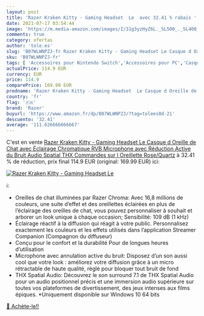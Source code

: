 ```yaml
---
layout: post
title: 'Razer Kraken Kitty - Gaming Headset  Le  avec 32.41 % rabais '
date: 2021-07-17 03:54:44
image: 'https://m.media-amazon.com/images/I/31g3yzHyZ6L._SL500_._SL400_.jpg'
comments: true
category: ofertas
author: 'tole.es'
slug: 'B07WLWNPZJ-fr Razer Kraken Kitty - Gaming Headset Le Casque d Oreille de...'
sku: 'B07WLWNPZJ-fr'
tags: [ 'Accessoires pour Nintendo Switch','Accessoires pour PC','Casques gaming pour PC','Jeux vidéo','Nintendo Switch:  Consoles, jeux et accessoires','PC: Jeux et accessoires','PlayStation 4: Consoles, jeux et accessoires','Xbox One:  Consoles, jeux et accessoires','razer', ]
actualPrice: 114.9 EUR
currency: EUR
price: 114.9
comparePrice: 169.99 EUR
prodname: 'Razer Kraken Kitty - Gaming Headset  Le Casque d Oreille de Chat avec Éclairage Chromatique RVB  Microphone avec Réduction Active du Bruit  Audio Spatial THX  Commandes sur l Oreillette  Rose/Quartz'
country: 'fr'
flag: '🇫🇷'
brand: 'Razer'
buyurl: 'https://www.amazon.fr/dp/B07WLWNPZJ/?tag=tolees0d-21'
descuento: '32.41'
average: '111.626666666667'
---
```


C'est en vente [Razer Kraken Kitty - Gaming Headset  Le Casque d Oreille de Chat avec Éclairage Chromatique RVB  Microphone avec Réduction Active du Bruit  Audio Spatial THX  Commandes sur l Oreillette  Rose/Quartz](https://www.amazon.fr/dp/B07WLWNPZJ/?tag=tolees0d-21)  à  32.41 % de réduction, prix final  114.9 EUR (original: 169.99 EUR) ici:

[![Razer Kraken Kitty - Gaming Headset  Le ](https://m.media-amazon.com/images/I/31g3yzHyZ6L._SL500_._SL400_.jpg)](https://www.amazon.fr/dp/B07WLWNPZJ/?tag=tolees0d-21)

ℹ️:

- Oreilles de chat illuminées par Razer Chroma: Avec 16,8 millions de couleurs, une suite d’effet et des oreillettes éclairées en plus de l’éclairage des oreilles de chat, vous pouvez personnaliser à souhait et arborer un look unique à chaque occasion; Sensibilité: 109 dB (1 kHz)
- Éclairage réactif à la diffusion qui réagit à votre public. Personnalisez exactement les couleurs et les effets utilisés dans l’application Streamer Companion (Compagnon du diffuseur)
- Conçu pour le confort et la durabilité Pour de longues heures d’utilisation
- Microphone avec annulation active du bruit: Disposez d’un son aussi cool que votre look : améliorez votre diffusion grâce à un micro rétractable de haute qualité, réglé pour bloquer tout bruit de fond
- THX Spatial Audio: Découvrez le son surround 7.1 de THX Spatial Audio pour un audio positionnel précis et une immersion audio supérieure sur toutes vos plateformes de divertissement, des jeux intenses aux films épiques. *Uniquement disponible sur Windows 10 64 bits

[🛒 Achète-le!!](https://www.amazon.fr/dp/B07WLWNPZJ/?tag=tolees0d-21)
